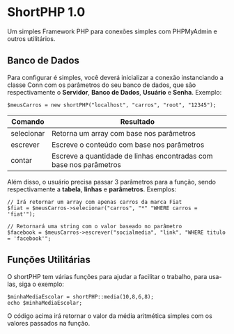 # ShortPHP 1.0
Um simples Framework PHP para conexões simples com PHPMyAdmin e outros utilitários.

## Banco de Dados
Para configurar é simples, você deverá inicializar a conexão instanciando a classe Conn com os parâmetros do seu banco de dados, que são respectivamente o **Servidor**, **Banco de Dados**, **Usuário** e **Senha**.
Exemplo:

    $meusCarros = new shortPHP("localhost", "carros", "root", "12345");

|Comando| Resultado |
|--|--|
| selecionar | Retorna um array com base nos parâmetros |
| escrever| Escreve o conteúdo com base nos parâmetros |
| contar| Escreve a quantidade de linhas encontradas com base nos parâmetros |

Além disso, o usuário precisa passar 3 parâmetros para a função, sendo respectivamente a **tabela**, **linhas** e **parâmetros**.
Exemplos:

    // Irá retornar um array com apenas carros da marca Fiat
    $fiat = $meusCarros->selecionar("carros", "*" "WHERE carros = 'fiat'");
    
    // Retornará uma string com o valor baseado no parâmetro
    $facebook = $meusCarros->escrever("socialmedia", "link", "WHERE titulo = 'facebook'";
    
  ## Funções Utilitárias
O shortPHP tem várias funções para ajudar a facilitar o trabalho, para usa-las, siga o exemplo:

    $minhaMediaEscolar = shortPHP::media(10,8,6,8);
    echo $minhaMediaEscolar;
O código acima irá retornar o valor da média aritmética simples com os valores passados na função.